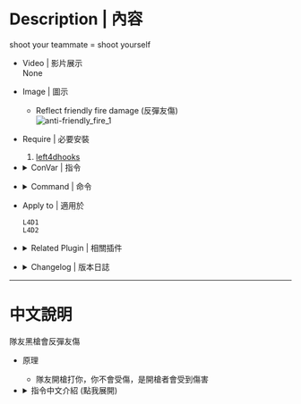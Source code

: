 # Description | 內容
shoot your teammate = shoot yourself

* Video | 影片展示
<br/>None

* Image | 圖示
    * Reflect friendly fire damage (反彈友傷)
    <br/>![anti-friendly_fire_1](image/anti-friendly_fire_1.gif)

* Require | 必要安裝
    1. [left4dhooks](https://forums.alliedmods.net/showthread.php?t=321696)

* <details><summary>ConVar | 指令</summary>

    * cfg/sourcemod/anti-friendly_fire.cfg
        ```php
        // Enable Plugin [0-Disable,1-Enable]
        anti_friendly_fire_enable "1"

        // 1=Disable Molotov, Gascan and Firework Crate friendly fire damage and don't reflect damage
        // 0=Enable friendly fire damage
        anti_friendly_fire_immue_fire "1"

        // 1=Disable Pipe Bomb, Propane Tank, and Oxygen Tank Explosive friendly fire and don't reflect damage
        // 0=Enable friendly fire damage
        anti_friendly_fire_immue_explode "0"

        // (L4D2) 1=Disable Grenade Launcher friendly fire and reflect damage
        // 0=Enable friendly fire damage
        anti_friendly_fire_immue_GL "1"

        // Disable friendly fire damage and don't reflect damage if damage is below this value. (0=Off)
        anti_friendly_fire_damage_sheild "0"

        // Multiply friendly fire damage value and reflect to attacker. (1.0=original damage value)
        anti_friendly_fire_damage_multi "1.5"
        ```
</details>

* <details><summary>Command | 命令</summary>

    None
</details>

* Apply to | 適用於
    ```
    L4D1
    L4D2
    ```

* <details><summary>Related Plugin | 相關插件</summary>

    1. [l4dffannounce](https://github.com/fbef0102/L4D1_2-Plugins/tree/master/l4dffannounce): Adds Friendly Fire Announcements (who kills teammates)
        > 顯示誰他馬TK我

    2. [l4d_friendly_fire_stats](https://github.com/fbef0102/Game-Private_Plugin/tree/main/Plugin_%E6%8F%92%E4%BB%B6/Survivor_%E4%BA%BA%E9%A1%9E/l4d_friendly_fire_stats): Display all friendly fire dealt and received
        > 顯示造成與受到的友傷以及兇手，有友傷統計

    3. [anti-friendly_fire_V2](https://github.com/fbef0102/Game-Private_Plugin/tree/main/Plugin_%E6%8F%92%E4%BB%B6/Anti_Griefer_%E9%98%B2%E6%83%A1%E6%84%8F%E8%B7%AF%E4%BA%BA/anti-friendly_fire_V2): shoot teammate = shoot yourself V2
        > 隊友開槍射你會反彈傷害，第二版本
        
    4. [anti-friendly_fire_RPG](https://github.com/fbef0102/Game-Private_Plugin/tree/main/Plugin_%E6%8F%92%E4%BB%B6/Anti_Griefer_%E9%98%B2%E6%83%A1%E6%84%8F%E8%B7%AF%E4%BA%BA/anti-friendly_fire_RPG): shoot teammate = shoot yourself RPG
        > 隊友開槍射你會反彈傷害，RPG版本
</details>

* <details><summary>Changelog | 版本日誌</summary>

	* v1.7 (2023-12-17)
		* Optimize code and improve performance

	* v1.6 (2023-11-18)
		* Add grenade launcher damage

    * v1.5 (2022-12-6)
        * Disable Pipe Bomb Explosive friendly fire
        * Disable Fire friendly fire.
        * Friendly fire now will not incap player
</details>

- - - -
# 中文說明
隊友黑槍會反彈友傷

* 原理
    * 隊友開槍打你，你不會受傷，是開槍者會受到傷害

* <details><summary>指令中文介紹 (點我展開)</summary>

    * cfg/sourcemod/anti-friendly_fire.cfg
        ```php
        // 啟用插件 [0-關閉,1-開啟]
        anti_friendly_fire_enable "1"

        // 1=汽油彈、油桶、煙火盒不造成友傷也不反彈友傷
        // 0=啟動友傷
        anti_friendly_fire_immue_fire "1"

        // 1=土製炸彈、瓦斯罐、氧氣罐不造成友傷也不反彈友傷
        // 0=啟動友傷
        anti_friendly_fire_immue_explode "0"

        // (L4D2) 1=榴彈發射器不造成友傷並反彈友傷
        // 0=啟動友傷
        anti_friendly_fire_immue_GL "1"

        // 友傷低於此數值時，不造成友傷也不反彈友傷 (0=關閉).
        anti_friendly_fire_damage_sheild "0"

        // 友傷 x 數值，然後再反彈 (1.0 = 反彈一樣的傷害)
        anti_friendly_fire_damage_multi "1.5"
        ```
</details>


